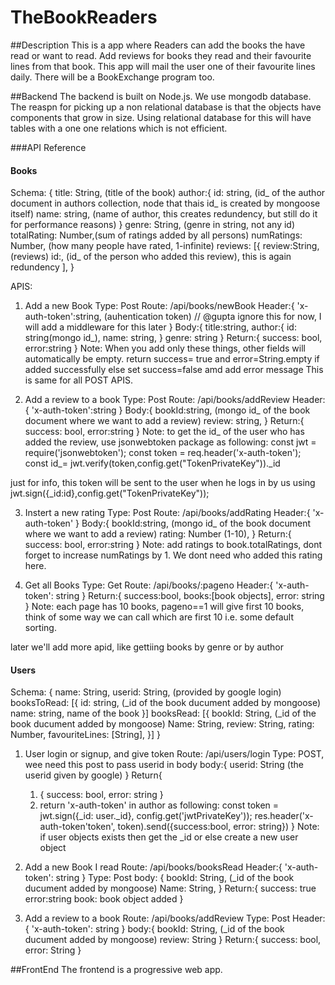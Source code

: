 # TheBookReaders

##Description
This is a app where Readers can add the books the have read or want to read. Add reviews for books they read and their favourite lines from that book. This app will mail the user one of their favourite lines daily. There will be a BookExchange program too.

##Backend
The backend is built on Node.js. We use mongodb database. The reaspn for picking up a non relational database is that the objects have components that grow in size. Using relational database for this will have tables with a one one relations which is not efficient.

###API Reference
#### Books
Schema:
{
    title: String, (title of the book)
    author:{
        id: string, (id_ of the author document in authors collection, node that thais id_ is created by mongoose itself)
        name: string, (name of author, this creates redundency, but still do it for performance reasons)
    }
    genre: String, (genre in string, not any id)
    totalRating: Number,(sum of ratings added by all persons)
    numRatings: Number, (how many people have rated, 1-infinite)
    reviews: [{ 
        review:String, (reviews)
        id:, (id_ of the person who added this review), this is again redundency
    ], 
}

APIS:
1. Add a new Book
Type: Post
Route: /api/books/newBook
Header:{
    'x-auth-token':string, (auhentication token) // @gupta ignore this for now, I will add a middleware for this later
}
Body:{
    title:string,
    author:{
        id: string(mongo id_),
        name: string,
    }
    genre: string
}
Return:{
    success: bool,
    error:string
}
Note: When you add only these things, other fields will automatically be empty. return success= true and error=String.empty if added successfully else set success=false amd add error message This is same for all POST APIS.

2. Add a review to a book
Type: Post
Route: /api/books/addReview
Header:{
    'x-auth-token':string
}
Body:{
    bookId:string, (mongo id_ of the book document where we want to add a review)
    review: string,
}
Return:{
    success: bool,
    error:string
}
Note: to get the id_ of the user who has added the review, use jsonwebtoken package as following:
const jwt = require('jsonwebtoken');
const token = req.header('x-auth-token');
const id_= jwt.verify(token,config.get("TokenPrivateKey"))._id

just for info, this token will be sent to the user when he logs in by us using jwt.sign({_id:id},config.get("TokenPrivateKey"));

3. Instert a new rating
Type: Post
Route:  /api/books/addRating
Header:{
    'x-auth-token'
}
Body:{
    bookId:string, (mongo id_ of the book document where we want to add a review)
    rating: Number (1-10),
}
Return:{
    success: bool,
    error:string
}
Note: add ratings to book.totalRatings, dont forget to increase numRatings by 1. We dont need who added this rating here.

4. Get all Books
Type: Get
Route: /api/books/:pageno
Header:{
    'x-auth-token': string
}
Return:{
    success:bool,
    books:[book objects],
    error: string
}
Note: each page has 10 books, pageno==1 will give first 10 books, think of some way we can call which are first 10 i.e. some default sorting.

later we'll add more apid, like gettiing books by genre or by author

#### Users
Schema:
{
    name: String,
    userid: String, (provided by google login)
    booksToRead: [{
        id: string, (_id of the book ducument added by mongoose)
        name: string, name of the book
    }]
    booksRead: [{
        bookId: String, (_id of the book ducument added by mongoose)
        Name: String,
        review: String,
        rating: Number,
        favouriteLines: [String],
    }]
}

1. User login or signup, and give token
Route: /api/users/login
Type: POST, wee need this post to pass userid in body
body:{
    userid: String (the userid given by google)
}
Return{
    1. {
        success: bool,
        error: string
    }
    2. return 'x-auth-token' in author as following:
    const token = jwt.sign({_id: user._id}, config.get('jwtPrivateKey'));
    res.header('x-auth-token'token', token).send({success:bool, error: string}) 
}
Note: if user objects exists then get the _id or else create a new user object

2. Add a new Book I read
Route: /api/books/booksRead
Header:{
    'x-auth-token': string
}
Type: Post
body: {
    bookId: String, (_id of the book ducument added by mongoose)
    Name: String,
}
Return:{
    success: true
    error:string
    book: book object added
}

3. Add a review to a book
Route: /api/books/addReview
Type: Post
Header:{
    'x-auth-token': string
}
body:{
    bookId: String, (_id of the book ducument added by mongoose)
    review: String
}
Return:{
    success: bool,
    error: String
}



##FrontEnd 
The frontend is a progressive web app.